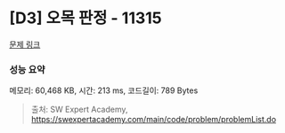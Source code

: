 # [D3] 오목 판정 - 11315 

[문제 링크](https://swexpertacademy.com/main/code/problem/problemDetail.do?contestProbId=AXaSUPYqPYMDFASQ) 

### 성능 요약

메모리: 60,468 KB, 시간: 213 ms, 코드길이: 789 Bytes



> 출처: SW Expert Academy, https://swexpertacademy.com/main/code/problem/problemList.do